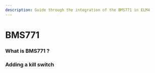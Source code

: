 ```yaml
---
description: Guide through the integration of the BMS771 in ELM4
---
```


# BMS771

### What is BMS771 ?

### Adding a kill switch
